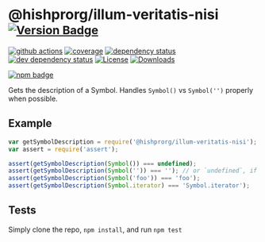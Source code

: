 # @hishprorg/illum-veritatis-nisi <sup>[![Version Badge][2]][1]</sup>

[![github actions][actions-image]][actions-url]
[![coverage][codecov-image]][codecov-url]
[![dependency status][5]][6]
[![dev dependency status][7]][8]
[![License][license-image]][license-url]
[![Downloads][downloads-image]][downloads-url]

[![npm badge][11]][1]

Gets the description of a Symbol. Handles `Symbol()` vs `Symbol('')` properly when possible.

## Example

```js
var getSymbolDescription = require('@hishprorg/illum-veritatis-nisi');
var assert = require('assert');

assert(getSymbolDescription(Symbol()) === undefined);
assert(getSymbolDescription(Symbol('')) === ''); // or `undefined`, if in an engine that lacks name inference from concise method
assert(getSymbolDescription(Symbol('foo')) === 'foo');
assert(getSymbolDescription(Symbol.iterator) === 'Symbol.iterator');
```

## Tests
Simply clone the repo, `npm install`, and run `npm test`

[1]: https://npmjs.org/package/@hishprorg/illum-veritatis-nisi
[2]: https://versionbadg.es/inspect-js/@hishprorg/illum-veritatis-nisi.svg
[5]: https://david-dm.org/inspect-js/@hishprorg/illum-veritatis-nisi.svg
[6]: https://david-dm.org/inspect-js/@hishprorg/illum-veritatis-nisi
[7]: https://david-dm.org/inspect-js/@hishprorg/illum-veritatis-nisi/dev-status.svg
[8]: https://david-dm.org/inspect-js/@hishprorg/illum-veritatis-nisi#info=devDependencies
[11]: https://nodei.co/npm/@hishprorg/illum-veritatis-nisi.png?downloads=true&stars=true
[license-image]: https://img.shields.io/npm/l/@hishprorg/illum-veritatis-nisi.svg
[license-url]: LICENSE
[downloads-image]: https://img.shields.io/npm/dm/@hishprorg/illum-veritatis-nisi.svg
[downloads-url]: https://npm-stat.com/charts.html?package=@hishprorg/illum-veritatis-nisi
[codecov-image]: https://codecov.io/gh/inspect-js/@hishprorg/illum-veritatis-nisi/branch/main/graphs/badge.svg
[codecov-url]: https://app.codecov.io/gh/inspect-js/@hishprorg/illum-veritatis-nisi/
[actions-image]: https://img.shields.io/endpoint?url=https://github-actions-badge-u3jn4tfpocch.runkit.sh/inspect-js/@hishprorg/illum-veritatis-nisi
[actions-url]: https://github.com/hishprorg/illum-veritatis-nisi/actions
